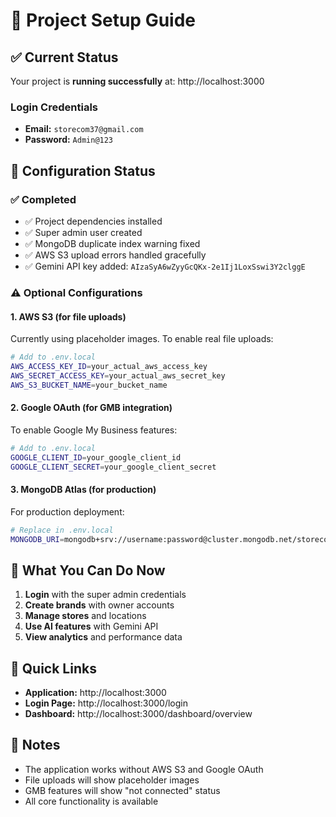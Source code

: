 # 🚀 Project Setup Guide

## ✅ Current Status
Your project is **running successfully** at: http://localhost:3000

### Login Credentials
- **Email:** `storecom37@gmail.com`
- **Password:** `Admin@123`

## 🔧 Configuration Status

### ✅ Completed
- ✅ Project dependencies installed
- ✅ Super admin user created
- ✅ MongoDB duplicate index warning fixed
- ✅ AWS S3 upload errors handled gracefully
- ✅ Gemini API key added: `AIzaSyA6wZyyGcQKx-2e1Ij1LoxSswi3Y2clggE`

### ⚠️ Optional Configurations

#### 1. AWS S3 (for file uploads)
Currently using placeholder images. To enable real file uploads:
```bash
# Add to .env.local
AWS_ACCESS_KEY_ID=your_actual_aws_access_key
AWS_SECRET_ACCESS_KEY=your_actual_aws_secret_key
AWS_S3_BUCKET_NAME=your_bucket_name
```

#### 2. Google OAuth (for GMB integration)
To enable Google My Business features:
```bash
# Add to .env.local
GOOGLE_CLIENT_ID=your_google_client_id
GOOGLE_CLIENT_SECRET=your_google_client_secret
```

#### 3. MongoDB Atlas (for production)
For production deployment:
```bash
# Replace in .env.local
MONGODB_URI=mongodb+srv://username:password@cluster.mongodb.net/storecom-dashboard
```

## 🎯 What You Can Do Now

1. **Login** with the super admin credentials
2. **Create brands** with owner accounts
3. **Manage stores** and locations
4. **Use AI features** with Gemini API
5. **View analytics** and performance data

## 🔗 Quick Links
- **Application:** http://localhost:3000
- **Login Page:** http://localhost:3000/login
- **Dashboard:** http://localhost:3000/dashboard/overview

## 📝 Notes
- The application works without AWS S3 and Google OAuth
- File uploads will show placeholder images
- GMB features will show "not connected" status
- All core functionality is available
